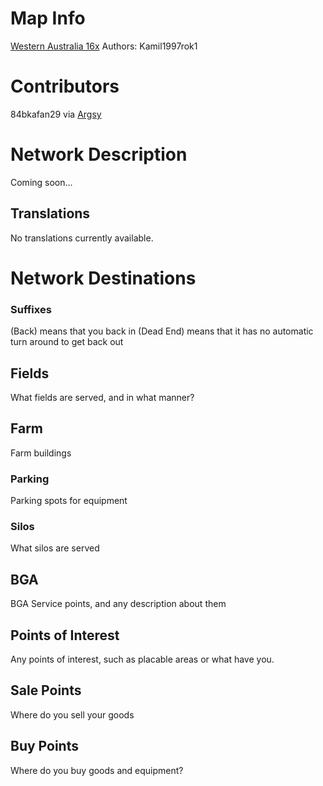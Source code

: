 # Map Info
[Western Australia 16x](https://www.facebook.com/Kamil1997rok1)
Authors: Kamil1997rok1

# Contributors
84bkafan29 via [Argsy](https://www.youtube.com/channel/UCvo0R7AXvnvsmIrVjyaEUHA)

# Network Description
Coming soon...

## Translations
No translations currently available.

# Network Destinations
### Suffixes
(Back) means that you back in
(Dead End) means that it has no automatic turn around to get back out

## Fields
What fields are served, and in what manner?

## Farm
Farm buildings

### Parking
Parking spots for equipment

### Silos
What silos are served

## BGA
BGA Service points, and any description about them

## Points of Interest
Any points of interest, such as placable areas or what have you.

## Sale Points
Where do you sell your goods

## Buy Points
Where do you buy goods and equipment?
